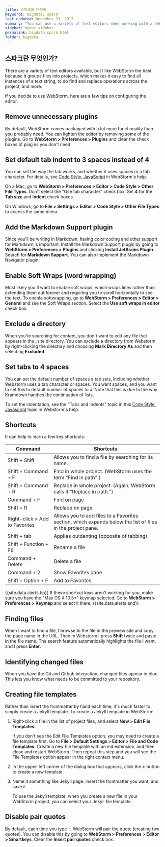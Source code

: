 ```yaml
---
title: 스파크에 대하여
keywords: bigdata, spark
last_updated: November 23, 2017
summary: "You can use a variety of text editors when working with a Jekyll project. WebStorm from IntelliJ offers a lot of project-specific features, such as find and replace, that make it ideal for working with tech comm projects."
sidebar: mydoc_sidebar
permalink: bigdata_spark.html
folder: bigdata
---
```


## 스파크란 무엇인가?
There are a variety of text editors available, but I like WebStorm the best because it groups files into projects, which makes it easy to find all instances of a text string, to do find and replace operations across the project, and more.

If you decide to use WebStorm, here are a few tips on configuring the editor.

## Remove unnecessary plugins

By default, WebStorm comes packaged with a lot more functionality than you probably need. You can lighten the editor by removing some of the plugins. Go to **WebStorm > Preferences > Plugins** and clear the check boxes of plugins you don't need.

## Set default tab indent to 3 spaces instead of 4

You can set the way the tab works, and whether it uses spaces or a tab character. For details, see [Code Style. JavaScript](https://www.jetbrains.com/help/webstorm/2016.1/code-style-javascript.html?origin=old_help#d658997e132) in WebStorm's help.

On a Mac, go to **WebStorm > Preferences > Editor > Code Style > Other File Types**. Don't select the "Use tab character" check box. Set **4** for the **Tab size** and **Indent** check boxes.

On Windows, go to **File > Settings > Editor > Code Style > Other File Types** to access the same menu.

## Add the Markdown Support plugin

Since you'll be writing in Markdown, having color coding and other support for Markdown is important. Install the Markdown Support plugin by going to **WebStorm > Preferences > Plugins** and clicking **Install JetBrains Plugin**. Search for **Markdown Support**. You can also implement the Markdown Navigator plugin.

## Enable Soft Wraps (word wrapping)

Most likely you'll want to enable soft wraps, which wraps lines rather than extending them out forever and requiring you to scroll horizontally to see the text. To enable softwrapping, go to **WebStorm > Preferences > Editor > General** and see the Soft Wraps section. Select the **Use soft wraps in editor** check box.

## Exclude a directory

When you're searching for content, you don't want to edit any file that appears in the \_site directory. You can exclude a directory from Webstorm by right-clicking the directory and choosing **Mark Directory As** and then selecting **Excluded**.

## Set tabs to 4 spaces

You can set the default number of spaces a tab sets, including whether Webstorm uses a tab character or spaces. You want spaces, and you want to set this to default number of spaces to ```4```. Note that this is due to the way Kramdown handles the continuation 
of lists.

To set the indentation, see the "Tabs and Indents" topic in this [Code Style. Javascript](https://www.jetbrains.com/help/webstorm/2016.1/code-style-javascript.html?origin=old_help#d658997e132) topic in Webstorm's help.

## Shortcuts

It can help to learn a few key shortcuts:

|Command | Shortcuts |
|-------|--------|
| Shift + Shift | Allows you to find a file by searching for its name. |
| Shift + Command + F | Find in whole project. (WebStorm uses the term "Find in path".) |
| Shift + Command + R | Replace in whole project. (Again, WebStorm calls it "Replace in path.") |
| Command + F | Find on page |
| Shift + R | Replace on page |
| Right-click > Add to Favorites | Allows you to add files to a Favorites section, which expands below the list of files in the project pane. |
| Shift + tab | Applies outdenting (opposite of tabbing) |
| Shift + Function + F6 | Rename a file |
| Command + Delete | Delete a file |
| Command + 2 | Show Favorites pane |
| Shift + Option + F | Add to Favorites |

{{site.data.alerts.tip}} If these shortcut keys aren't working for you, make sure you have the "Max OS X 10.5+" keymap selected. Go to <b>WebStorm > Preferences > Keymap</b> and select it there. {{site.data.alerts.end}}

## Finding files

When I want to find a file, I browse to the file in the preview site and copy the page name in the URL. Then in Webstorm I press **Shift** twice and paste in the file name. The search feature automatically highlights the file I want, and I press **Enter**.

## Identifying changed files

When you have the Git and Github integration, changed files appear in blue. This lets you know what needs to be committed to your repository.

## Creating file templates

Rather than insert the frontmatter by hand each time, it's much faster to simply create a Jekyll template. To create a Jekyll template in WebStorm:

1. Right-click a file in the list of project files, and select **New > Edit File Templates**.

   If you don't see the Edit File Templates option, you may need to create a file template first. Go to **File > Default Settings > Editor > File and Code Templates**. Create a new file template with an md extension, and then close and restart WebStorm. Then repeat this step and you will see the File Templates option appear in the right context menu.

2. In the upper-left corner of the dialog box that appears, click the **+** button to create a new template.
3. Name it something like Jekyll page. Insert the frontmatter you want, and save it.

   To use the Jekyll template, when you create a new file in your WebStorm project, you can select your Jekyll file template.

## Disable pair quotes

By default, each time you type `'`, WebStorm will pair the quote (creating two quotes). You can disable this by going to **WebStorm > Preferences > Editor > Smartkeys**. Clear the **Insert pair quotes** check box.
